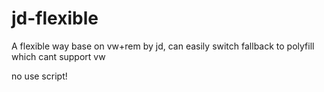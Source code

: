 # jd-flexible
A flexible way base on vw+rem by jd, can easily switch fallback to polyfill which cant support vw 

no use script!